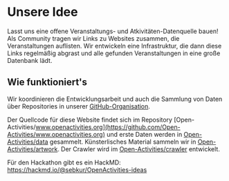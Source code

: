 # Unsere Idee

Lasst uns eine offene Veranstaltungs- und Atkivitäten-Datenquelle bauen!
Als Community tragen wir Links zu Websites zusammen, die Veranstaltungen
auflisten.
Wir entwickeln eine Infrastruktur, die dann diese Links regelmäßig abgrast
und alle gefunden Veranstaltungen in eine große Datenbank lädt.

## Wie funktioniert's

Wir koordinieren die Entwicklungsarbeit und auch die Sammlung von Daten über
Repositories in unserer [GitHub-Organisation](https://github.com/Open-Activities).

Der Quellcode für diese Website findet sich im Repository
[Open-Activities/www.openactivities.org](https://github.com/Open-Activities/www.openactivities.org)
und erste Daten werden in
[Open-Activities/data](https://github.com/Open-Activities/data)
gesammelt.
Künsterlisches Material sammeln wir in [Open-Activities/artwork](https://github.com/Open-Activities/artwork).
Der Crawler wird im [Open-Activities/crawler](https://github.com/Open-Activities/crawler)
entwickelt.

Für den Hackathon gibt es ein HackMD:
<https://hackmd.io/@sebkur/OpenActivities-ideas>
